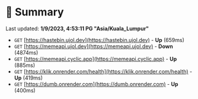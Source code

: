 # 📖 Summary
Last updated: **1/9/2023, 4:53:11 PG "Asia/Kuala_Lumpur"**

- `GET` [https://hastebin.ujol.dev](https://hastebin.ujol.dev) - **Up** (659ms)
- `GET` [https://memeapi.ujol.dev](https://memeapi.ujol.dev) - **Down** (4874ms)
- `GET` [https://memeapi.cyclic.app](https://memeapi.cyclic.app) - **Up** (885ms)
- `GET` [https://klik.onrender.com/health](https://klik.onrender.com/health) - **Up** (419ms)
- `GET` [https://dumb.onrender.com](https://dumb.onrender.com) - **Up** (400ms)
